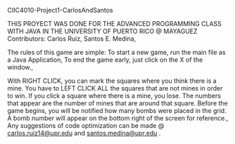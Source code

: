 CIIC4010-Project1-CarlosAndSantos

THIS PROYECT WAS DONE FOR THE ADVANCED PROGRAMMING CLASS WITH JAVA IN THE UNIVERSITY OF PUERTO RICO @ MAYAGUEZ Contributors: Carlos Ruiz, Santos E. Medina,

The rules of this game are simple: To start a new game, run the main file as a Java Application, To end the game early, just click on the X of the window.,

With RIGHT CLICK, you can mark the squares where you think there is a mine.
You have to LEFT CLICK ALL the squares that are not mines in order to win.
If you click a square where there is a mine, you lose.
The numbers that appear are the number of mines that are around that square.
Before the game begins, you will be notified how many bombs were placed in the grid.
A bomb number will appear on the bottom right of the screen for reference.,
Any suggestions of code optimization can be made @ carlos.ruiz14@upr.edu and santos.medina@upr.edu .
